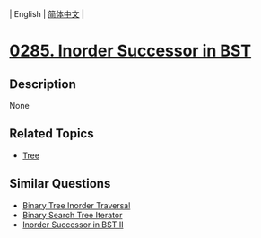 
| English | [简体中文](README.md) |
# [0285. Inorder Successor in BST](https://leetcode-cn.com/problems/inorder-successor-in-bst/)
## Description
None
## Related Topics
- [Tree](https://leetcode-cn.com/tag/tree)
## Similar Questions
- [Binary Tree Inorder Traversal](../binary-tree-inorder-traversal/README_EN.md)
- [Binary Search Tree Iterator](../binary-search-tree-iterator/README_EN.md)
- [Inorder Successor in BST II](../inorder-successor-in-bst-ii/README_EN.md)
